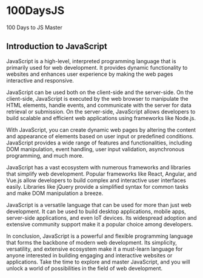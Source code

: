 # 100DaysJS
100 Days to JS Master

## Introduction to JavaScript

JavaScript is a high-level, interpreted programming language that is primarily used for web development. It provides dynamic functionality to websites and enhances user experience by making the web pages interactive and responsive.

JavaScript can be used both on the client-side and the server-side. On the client-side, JavaScript is executed by the web browser to manipulate the HTML elements, handle events, and communicate with the server for data retrieval or submission. On the server-side, JavaScript allows developers to build scalable and efficient web applications using frameworks like Node.js.

With JavaScript, you can create dynamic web pages by altering the content and appearance of elements based on user input or predefined conditions. JavaScript provides a wide range of features and functionalities, including DOM manipulation, event handling, user input validation, asynchronous programming, and much more.

JavaScript has a vast ecosystem with numerous frameworks and libraries that simplify web development. Popular frameworks like React, Angular, and Vue.js allow developers to build complex and interactive user interfaces easily. Libraries like jQuery provide a simplified syntax for common tasks and make DOM manipulation a breeze.

JavaScript is a versatile language that can be used for more than just web development. It can be used to build desktop applications, mobile apps, server-side applications, and even IoT devices. Its widespread adoption and extensive community support make it a popular choice among developers.

In conclusion, JavaScript is a powerful and flexible programming language that forms the backbone of modern web development. Its simplicity, versatility, and extensive ecosystem make it a must-learn language for anyone interested in building engaging and interactive websites or applications. Take the time to explore and master JavaScript, and you will unlock a world of possibilities in the field of web development.